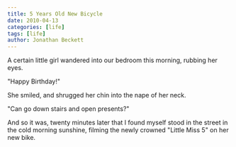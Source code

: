 ```yaml
---
title: 5 Years Old New Bicycle
date: 2010-04-13
categories: [life]
tags: [life]
author: Jonathan Beckett
---
```


A certain little girl wandered into our bedroom this morning, rubbing her eyes.

"Happy Birthday!"

She smiled, and shrugged her chin into the nape of her neck.

"Can go down stairs and open presents?"

And so it was, twenty minutes later that I found myself stood in the street in the cold morning sunshine, filming the newly crowned "Little Miss 5" on her new bike.